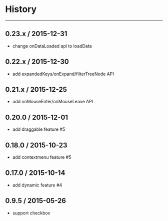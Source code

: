 # History
---

## 0.23.x / 2015-12-31
- change onDataLoaded api to loadData

## 0.22.x / 2015-12-30
- add expandedKeys/onExpand/filterTreeNode API

## 0.21.x / 2015-12-25
- add onMouseEnter/onMouseLeave API

## 0.20.0 / 2015-12-01
- add draggable feature #5

## 0.18.0 / 2015-10-23
- add contextmenu feature #5

## 0.17.0 / 2015-10-14
- add dynamic feature #4

## 0.9.5 / 2015-05-26
- support checkbox
